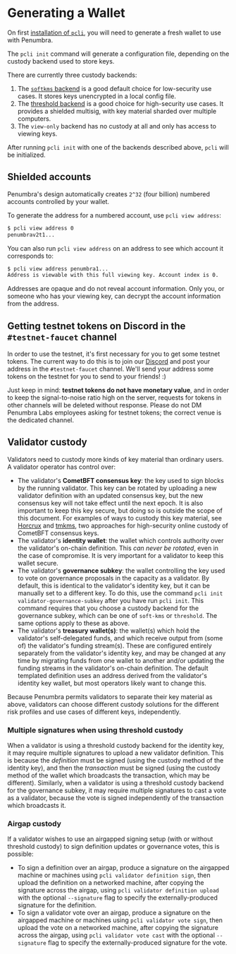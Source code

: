 # Generating a Wallet

On first [installation of `pcli`](./install.md), you will need to generate a fresh wallet to use with Penumbra.

The `pcli init` command will generate a configuration file, depending on the
custody backend used to store keys.

There are currently three custody backends:

1. The [`softkms` backend](./wallet/softkms.md) is a good default choice for low-security use cases.  It stores keys unencrypted in a local config file.
2. The [threshold backend](./wallet/threshold.md) is a good choice for high-security use cases. It provides a shielded multisig, with key material sharded over multiple computers.
3. The `view-only` backend has no custody at all and only has access to viewing keys.

After running `pcli init` with one of the backends described above, `pcli` will be initialized.

## Shielded accounts

Penumbra's design automatically creates `2^32` (four billion) numbered accounts
controlled by your wallet.

To generate the address for a numbered account, use `pcli view address`:

```bash
$ pcli view address 0
penumbrav2t1...
```

You can also run `pcli view address` on an address to see which account it corresponds to:

```bash
$ pcli view address penumbra1...
Address is viewable with this full viewing key. Account index is 0.
```

Addresses are opaque and do not reveal account information. Only you, or someone
who has your viewing key, can decrypt the account information from the address.

## Getting testnet tokens on Discord in the `#testnet-faucet` channel

In order to use the testnet, it's first necessary for you to get some testnet tokens. The current
way to do this is to join our [Discord](https://discord.gg/hKvkrqa3zC) and post your address in the `#testnet-faucet` channel.
We'll send your address some tokens on the testnet for you to send to your friends! :)

Just keep in mind: **testnet tokens do not have monetary value**, and in order to keep the
signal-to-noise ratio high on the server, requests for tokens in other channels will be deleted
without response. Please do not DM Penumbra Labs employees asking for testnet tokens; the correct
venue is the dedicated channel.

## Validator custody

Validators need to custody more kinds of key material than ordinary users. A validator operator has
control over:

- The validator's **CometBFT consensus key**: the key used to sign blocks by the running validator.
  This key can be rotated by uploading a new validator definition with an updated consensus key, but
  the new consensus key will not take effect until the next epoch. It is also important to keep this
  key secure, but doing so is outside the scope of this document. For examples of ways to custody
  this key material, see [Horcrux](https://github.com/strangelove-ventures/horcrux) and
  [tmkms](https://github.com/iqlusioninc/tmkms), two approaches for high-security online custody of
  CometBFT consensus keys.
- The validator's **identity wallet**: the wallet which controls authority over the validator's
  on-chain definition. This *can never be rotated*, even in the case of compromise. It is very
  important for a validator to keep this wallet secure.
- The validator's **governance subkey**: the wallet controlling the key used to vote on governance
  proposals in the capacity as a validator. By default, this is identical to the validator's
  identity key, but it can be manually set to a different key. To do this, use the command `pcli
  init validator-governance-subkey` after you have run `pcli init`. This command requires that you
  choose a custody backend for the governance subkey, which can be one of `soft-kms` or `threshold`.
  The same options apply to these as above.
- The validator's **treasury wallet(s)**: the wallet(s) which hold the validator's self-delegated
  funds, and which receive output from (some of) the validator's funding stream(s). These are
  configured entirely separately from the validator's identity key, and may be changed at any time
  by migrating funds from one wallet to another and/or updating the funding streams in the
  validator's on-chain definition. The default templated definition uses an address derived from the
  validator's identity key wallet, but most operators likely want to change this.

Because Penumbra permits validators to separate their key material as above, validators can choose
different custody solutions for the different risk profiles and use cases of different keys,
independently.

### Multiple signatures when using threshold custody

When a validator is using a threshold custody backend for the identity key, it may require multiple
signatures to upload a new validator definition. This is because the *definition* must be signed
(using the custody method of the identity key), and then the *transaction* must be signed (using the
custody method of the wallet which broadcasts the transaction, which may be different). Similarly,
when a validator is using a threshold custody backend for the governance subkey, it may require
multiple signatures to cast a vote as a validator, because the vote is signed independently of the
transaction which broadcasts it.

### Airgap custody

If a validator wishes to use an airgapped signing setup (with or without threshold custody) to sign
definition updates or governance votes, this is possible:

- To sign a definition over an airgap, produce a signature on the airgapped machine or machines
  using `pcli validator definition sign`, then upload the definition on a networked machine, after
  copying the signature across the airgap, using `pcli validator definition upload` with the optional
  `--signature` flag to specify the externally-produced signature for the definition.
- To sign a validator vote over an airgap, produce a signature on the airgapped machine or machines
  using `pcli validator vote sign`, then upload the vote on a networked machine, after copying the
  signature across the airgap, using `pcli validator vote cast` with the optional `--signature` flag
  to specify the externally-produced signature for the vote.